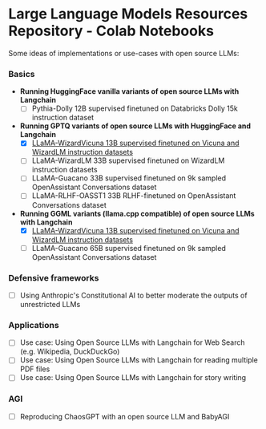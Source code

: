 # **Large Language Models Resources Repository - Colab Notebooks**

Some ideas of implementations or use-cases with open source LLMs:

### **Basics**

- **Running HuggingFace vanilla variants of open source LLMs with Langchain** 
  - [ ] Pythia-Dolly 12B supervised finetuned on Databricks Dolly 15k instruction dataset
- **Running GPTQ variants of open source LLMs with HuggingFace and Langchain**
  - [x] [LLaMA-WizardVicuna 13B supervised finetuned on Vicuna and WizardLM instruction datasets](GPTQ_LLaMA_WizardLM_13B.ipynb)
  - [ ] LLaMA-WizardLM 33B supervised finetuned on WizardLM instruction datasets
  - [ ] LLaMA-Guacano 33B supervised finetuned on 9k sampled OpenAssistant Conversations dataset
  - [ ] LLaMA-RLHF-OASST1 33B RLHF-finetuned on OpenAssistant Conversations dataset
- **Running GGML variants (llama.cpp compatible) of open source LLMs with Langchain**
  - [x] [LLaMA-WizardVicuna 13B supervised finetuned on Vicuna and WizardLM instruction datasets](GGML_LLaMA_WizardLM_13B.ipynb)
  - [ ] LLaMA-Guacano 65B supervised finetuned on 9k sampled OpenAssistant Conversations dataset

### **Defensive frameworks**

- [ ] Using Anthropic's Constitutional AI to better moderate the outputs of unrestricted LLMs

### **Applications**

- [ ] Use case: Using Open Source LLMs with Langchain for Web Search (e.g. Wikipedia, DuckDuckGo)
- [ ] Use case: Using Open Source LLMs with Langchain for reading multiple PDF files
- [ ] Use case: Using Open Source LLMs with Langchain for story writing

### **AGI**
- [ ] Reproducing ChaosGPT with an open source LLM and BabyAGI
